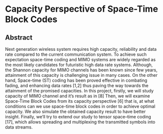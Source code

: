 # Capacity Perspective of Space-Time Block Codes

## Abstract

Next generation wireless system requires high capacity, reliability and data rate compared to 
the current communication system. To achieve such expectation space-time coding and MIMO 
systems are widely regarded as the most likely candidates for futuristic high data rate systems. 
Although, the Shannon capacity for MIMO channels has been known since few years, 
attainment of this capacity is challenging issue in many cases. On the other hand, Space-time 
(ST) coding has been proved effective in combating fading, and enhancing data rates [1,2] thus 
paving the way towards the attainment of the promised capacities.
In this project, firstly, we will study capacity of MIMO channel and it’s result as in [8] Then, 
we will examine Space-Time Block Codes from its capacity perspective [6] that is, at what 
conditions can we use space-time block codes in order to achieve optimal capacity. We also 
simulate the obtained capacity result to have better insight. Finally, we’ll try to extend our 
study to tensor space–time coding [17], which allows spreading and multiplexing the 
transmitted symbols into data streams.
